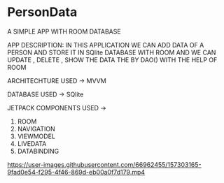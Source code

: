 # PersonData
A SIMPLE APP WITH ROOM DATABASE

APP DESCRIPTION: IN THIS APPLICATION WE CAN ADD DATA OF A PERSON AND STORE IT IN SQlite DATABASE WITH ROOM 
AND WE CAN UPDATE , DELETE , SHOW THE DATA THE BY DAO() WITH THE HELP OF ROOM

ARCHITECHTURE USED -> MVVM

DATABASE USED -> SQlite

JETPACK COMPONENTS USED ->
1. ROOM
2. NAVIGATION
3. VIEWMODEL
4. LIVEDATA
5. DATABINDING

https://user-images.githubusercontent.com/66962455/157303165-9fad0e54-f295-4f46-869d-eb00a0f7d179.mp4
